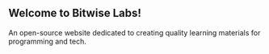 ## Welcome to Bitwise Labs!
An open-source website dedicated to creating quality learning materials for programming and tech.
